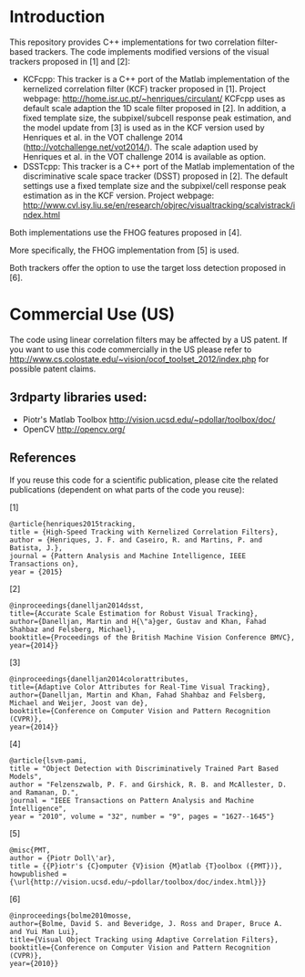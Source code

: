 # Introduction

This repository provides C++ implementations for two correlation filter-based trackers. The code implements modified versions of the
visual trackers proposed in [1] and [2]:
* KCFcpp: This tracker is a C++ port of the Matlab implementation of the kernelized correlation filter (KCF) tracker proposed in [1]. Project webpage:  http://home.isr.uc.pt/~henriques/circulant/ KCFcpp uses as default scale adaption the 1D scale filter proposed in [2]. In addition, a fixed template size,
the subpixel/subcell response peak estimation, and the model update from [3] is used as in the KCF version used by Henriques et al. in the VOT challenge 2014 (http://votchallenge.net/vot2014/). The scale adaption used by Henriques et al. in the VOT challenge 2014 is available as option.
* DSSTcpp: This tracker is a C++ port of the Matlab implementation of the discriminative scale space tracker (DSST) proposed in [2]. The default settings
use a fixed template size and the subpixel/cell response peak estimation as in
the KCF version. Project webpage: http://www.cvl.isy.liu.se/en/research/objrec/visualtracking/scalvistrack/index.html

Both implementations use the FHOG features proposed in [4].

More specifically, the FHOG implementation  from [5] is used.

Both trackers offer the option to use the target loss detection proposed in [6].

# Commercial Use (US)
The code using linear correlation filters may be affected by a US patent. If you want to use this code commercially in the US please refer to http://www.cs.colostate.edu/~vision/ocof_toolset_2012/index.php for possible patent claims.

## 3rdparty libraries used:
* Piotr's Matlab Toolbox http://vision.ucsd.edu/~pdollar/toolbox/doc/
* OpenCV http://opencv.org/

## References
If you reuse this code for a scientific publication, please cite the related publications (dependent on what parts of the code you reuse):

[1]
```
@article{henriques2015tracking,
title = {High-Speed Tracking with Kernelized Correlation Filters},
author = {Henriques, J. F. and Caseiro, R. and Martins, P. and Batista, J.},
journal = {Pattern Analysis and Machine Intelligence, IEEE Transactions on},
year = {2015}
```


[2]
```
@inproceedings{danelljan2014dsst,
title={Accurate Scale Estimation for Robust Visual Tracking},
author={Danelljan, Martin and H{\"a}ger, Gustav and Khan, Fahad Shahbaz and Felsberg, Michael},
booktitle={Proceedings of the British Machine Vision Conference BMVC},
year={2014}}
```

[3]
```
@inproceedings{danelljan2014colorattributes,
title={Adaptive Color Attributes for Real-Time Visual Tracking},
author={Danelljan, Martin and Khan, Fahad Shahbaz and Felsberg, Michael and Weijer, Joost van de},
booktitle={Conference on Computer Vision and Pattern Recognition (CVPR)},
year={2014}}
```

[4]
```
@article{lsvm-pami,
title = "Object Detection with Discriminatively Trained Part Based Models",
author = "Felzenszwalb, P. F. and Girshick, R. B. and McAllester, D. and Ramanan, D.",
journal = "IEEE Transactions on Pattern Analysis and Machine Intelligence",
year = "2010", volume = "32", number = "9", pages = "1627--1645"}
```

[5]
```
@misc{PMT,
author = {Piotr Doll\'ar},
title = {{P}iotr's {C}omputer {V}ision {M}atlab {T}oolbox ({PMT})},
howpublished = {\url{http://vision.ucsd.edu/~pdollar/toolbox/doc/index.html}}}
```

[6]
```
@inproceedings{bolme2010mosse,
author={Bolme, David S. and Beveridge, J. Ross and Draper, Bruce A. and Yui Man Lui},
title={Visual Object Tracking using Adaptive Correlation Filters},
booktitle={Conference on Computer Vision and Pattern Recognition (CVPR)},
year={2010}}
```
